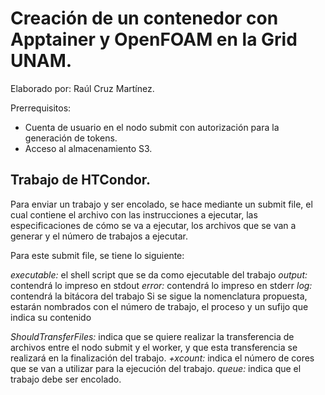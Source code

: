 # Creación de un contenedor con Apptainer y OpenFOAM en la Grid UNAM.
Elaborado por:
Raúl Cruz Martínez.

Prerrequisitos:
- Cuenta de usuario en el nodo submit con autorización para la generación de tokens.
- Acceso al almacenamiento S3.

## Trabajo de HTCondor.
Para enviar un trabajo y ser encolado, se hace mediante un submit file, el cual contiene el archivo con las instrucciones a ejecutar, las especificaciones de cómo se va a ejecutar, los archivos que se van a generar y el número de trabajos a ejecutar.

Para este submit file, se tiene lo siguiente:

*executable:* el shell script que se da como ejecutable del trabajo
*output:* contendrá lo impreso en stdout
*error:* contendrá lo impreso en stderr
*log:* contendrá la bitácora del trabajo
Si se sigue la nomenclatura propuesta, estarán nombrados con el  número de trabajo, el proceso y un sufijo que indica su contenido

*ShouldTransferFiles:* indica que se quiere realizar la transferencia de archivos entre el nodo submit y el worker, y que esta transferencia se realizará en la finalización del trabajo.
*+xcount:* indica el número de cores que se van a utilizar para la ejecución del trabajo.
*queue:* indica que el trabajo debe ser encolado.
